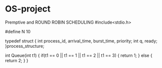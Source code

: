 # OS-project
Premptive and ROUND ROBIN SCHEDULING
#include<stdio.h> 
 
#define N 10 
 
typedef struct 
{ 
      int process_id, arrival_time, burst_time, priority;
      int q, ready; 
}process_structure; 
 
int Queue(int t1) 
{ 
      if(t1 == 0 || t1 == 1 || t1 == 2 || t1 == 3) 
      { 
            return 1; 
      } 
      else
      {
            return 2; 
      }
} 
 
